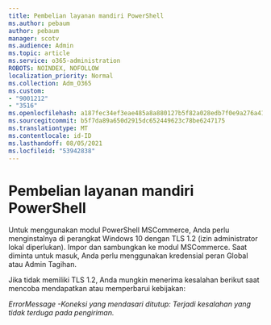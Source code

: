 ```yaml
---
title: Pembelian layanan mandiri PowerShell
ms.author: pebaum
author: pebaum
manager: scotv
ms.audience: Admin
ms.topic: article
ms.service: o365-administration
ROBOTS: NOINDEX, NOFOLLOW
localization_priority: Normal
ms.collection: Adm_O365
ms.custom:
- "9001212"
- "3516"
ms.openlocfilehash: a187fec34ef3eae485a8a880127b5f82a028edb7f0e9a276a41b5e33cad25ead
ms.sourcegitcommit: b5f7da89a650d2915dc652449623c78be6247175
ms.translationtype: MT
ms.contentlocale: id-ID
ms.lasthandoff: 08/05/2021
ms.locfileid: "53942838"
---
```

# <a name="self-service-purchase-of-powershell"></a>Pembelian layanan mandiri PowerShell

Untuk menggunakan modul PowerShell MSCommerce, Anda perlu menginstalnya di perangkat Windows 10 dengan TLS 1.2 (izin administrator lokal diperlukan).  Impor dan sambungkan ke modul MSCommerce.  Saat diminta untuk masuk, Anda perlu menggunakan kredensial peran Global atau Admin Tagihan.  

Jika tidak memiliki TLS 1.2, Anda mungkin menerima kesalahan berikut saat mencoba mendapatkan atau memperbarui kebijakan:

*ErrorMessage -Koneksi yang mendasari ditutup: Terjadi kesalahan yang tidak terduga pada pengiriman.*



